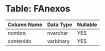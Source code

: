 # Table: FAnexos

| Column Name | Data Type | Nullable |
|-------------|-----------|----------|
| nombre | nvarchar | YES |
| contenido | varbinary | YES |
